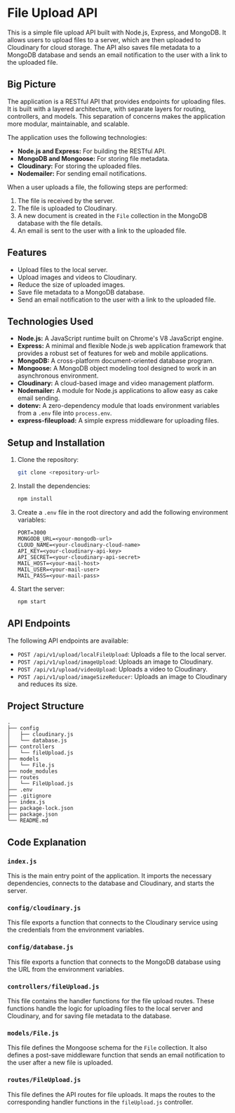 # File Upload API

This is a simple file upload API built with Node.js, Express, and MongoDB. It allows users to upload files to a server, which are then uploaded to Cloudinary for cloud storage. The API also saves file metadata to a MongoDB database and sends an email notification to the user with a link to the uploaded file.

## Big Picture

The application is a RESTful API that provides endpoints for uploading files. It is built with a layered architecture, with separate layers for routing, controllers, and models. This separation of concerns makes the application more modular, maintainable, and scalable.

The application uses the following technologies:

*   **Node.js and Express:** For building the RESTful API.
*   **MongoDB and Mongoose:** For storing file metadata.
*   **Cloudinary:** For storing the uploaded files.
*   **Nodemailer:** For sending email notifications.

When a user uploads a file, the following steps are performed:

1.  The file is received by the server.
2.  The file is uploaded to Cloudinary.
3.  A new document is created in the `File` collection in the MongoDB database with the file details.
4.  An email is sent to the user with a link to the uploaded file.

## Features

*   Upload files to the local server.
*   Upload images and videos to Cloudinary.
*   Reduce the size of uploaded images.
*   Save file metadata to a MongoDB database.
*   Send an email notification to the user with a link to the uploaded file.

## Technologies Used

*   **Node.js:** A JavaScript runtime built on Chrome's V8 JavaScript engine.
*   **Express:** A minimal and flexible Node.js web application framework that provides a robust set of features for web and mobile applications.
*   **MongoDB:** A cross-platform document-oriented database program.
*   **Mongoose:** A MongoDB object modeling tool designed to work in an asynchronous environment.
*   **Cloudinary:** A cloud-based image and video management platform.
*   **Nodemailer:** A module for Node.js applications to allow easy as cake email sending.
*   **dotenv:** A zero-dependency module that loads environment variables from a `.env` file into `process.env`.
*   **express-fileupload:** A simple express middleware for uploading files.

## Setup and Installation

1.  Clone the repository:
    ```bash
    git clone <repository-url>
    ```
2.  Install the dependencies:
    ```bash
    npm install
    ```
3.  Create a `.env` file in the root directory and add the following environment variables:
    ```
    PORT=3000
    MONGODB_URL=<your-mongodb-url>
    CLOUD_NAME=<your-cloudinary-cloud-name>
    API_KEY=<your-cloudinary-api-key>
    API_SECRET=<your-cloudinary-api-secret>
    MAIL_HOST=<your-mail-host>
    MAIL_USER=<your-mail-user>
    MAIL_PASS=<your-mail-pass>
    ```
4.  Start the server:
    ```bash
    npm start
    ```

## API Endpoints

The following API endpoints are available:

*   `POST /api/v1/upload/localFileUpload`: Uploads a file to the local server.
*   `POST /api/v1/upload/imageUpload`: Uploads an image to Cloudinary.
*   `POST /api/v1/upload/videoUpload`: Uploads a video to Cloudinary.
*   `POST /api/v1/upload/imageSizeReducer`: Uploads an image to Cloudinary and reduces its size.

## Project Structure

```
.
├── config
│   ├── cloudinary.js
│   └── database.js
├── controllers
│   └── fileUpload.js
├── models
│   └── File.js
├── node_modules
├── routes
│   └── FileUpload.js
├── .env
├── .gitignore
├── index.js
├── package-lock.json
├── package.json
└── README.md
```

## Code Explanation

### `index.js`

This is the main entry point of the application. It imports the necessary dependencies, connects to the database and Cloudinary, and starts the server.

### `config/cloudinary.js`

This file exports a function that connects to the Cloudinary service using the credentials from the environment variables.

### `config/database.js`

This file exports a function that connects to the MongoDB database using the URL from the environment variables.

### `controllers/fileUpload.js`

This file contains the handler functions for the file upload routes. These functions handle the logic for uploading files to the local server and Cloudinary, and for saving file metadata to the database.

### `models/File.js`

This file defines the Mongoose schema for the `File` collection. It also defines a post-save middleware function that sends an email notification to the user after a new file is uploaded.

### `routes/FileUpload.js`

This file defines the API routes for file uploads. It maps the routes to the corresponding handler functions in the `fileUpload.js` controller.
